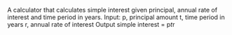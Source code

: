 A calculator that calculates simple interest given principal, annual rate of interest and time period in years.
Input:
   p, principal amount
   t, time period in years
   r, annual rate of interest
Output
 simple interest = p*t*r
